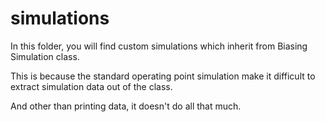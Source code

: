 # simulations

In this folder, you will find custom simulations which inherit
from Biasing Simulation class. 

This is because the standard operating point simulation
make it difficult to extract simulation data out of the class.

And other than printing data, it doesn't do all that much.
